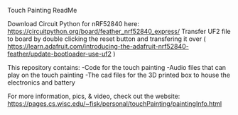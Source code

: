 Touch Painting ReadMe

Download Circuit Python for nRF52840 here: https://circuitpython.org/board/feather_nrf52840_express/
Transfer UF2 file to board by double clicking the reset button and transfering it over
( https://learn.adafruit.com/introducing-the-adafruit-nrf52840-feather/update-bootloader-use-uf2 )

This repository contains:
-Code for the touch painting
-Audio files that can play on the touch painting
-The cad files for the 3D printed box to house the electronics and battery

For more information, pics, & video, check out the website:
https://pages.cs.wisc.edu/~fisk/personal/touchPainting/paintingInfo.html
